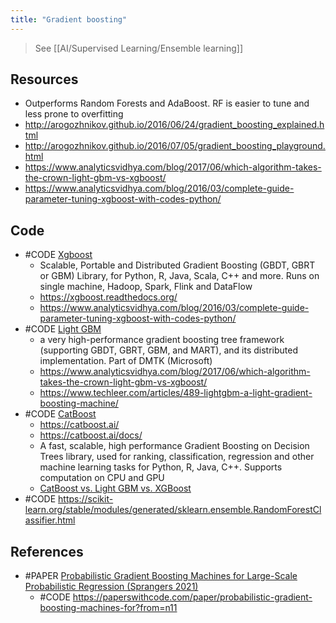 ```yaml
---
title: "Gradient boosting"
---
```


> See  [[AI/Supervised Learning/Ensemble learning]]

## Resources
- Outperforms Random Forests and AdaBoost. RF is easier to tune and less prone to overfitting
- http://arogozhnikov.github.io/2016/06/24/gradient_boosting_explained.html
- http://arogozhnikov.github.io/2016/07/05/gradient_boosting_playground.html
- https://www.analyticsvidhya.com/blog/2017/06/which-algorithm-takes-the-crown-light-gbm-vs-xgboost/
- https://www.analyticsvidhya.com/blog/2016/03/complete-guide-parameter-tuning-xgboost-with-codes-python/

## Code
- #CODE [Xgboost](https://github.com/dmlc/xgboost)
	- Scalable, Portable and Distributed Gradient Boosting (GBDT, GBRT or GBM) Library, for Python, R, Java, Scala, C++ and more. Runs on single machine, Hadoop, Spark, Flink and DataFlow
	- https://xgboost.readthedocs.org/
	- https://www.analyticsvidhya.com/blog/2016/03/complete-guide-parameter-tuning-xgboost-with-codes-python/
- #CODE [Light GBM](https://github.com/microsoft/LightGBM)
	- a very high-performance gradient boosting tree framework (supporting GBDT, GBRT, GBM, and MART), and its distributed implementation. Part of DMTK (Microsoft)
	- https://www.analyticsvidhya.com/blog/2017/06/which-algorithm-takes-the-crown-light-gbm-vs-xgboost/
	- https://www.techleer.com/articles/489-lightgbm-a-light-gradient-boosting-machine/
- #CODE [CatBoost](https://github.com/catboost/catboost/)
	- https://catboost.ai/
	- https://catboost.ai/docs/
	- A fast, scalable, high performance Gradient Boosting on Decision Trees library, used for ranking, classification, regression and other machine learning tasks for Python, R, Java, C++. Supports computation on CPU and GPU
	- [CatBoost vs. Light GBM vs. XGBoost](https://towardsdatascience.com/catboost-vs-light-gbm-vs-xgboost-5f93620723db)
- #CODE https://scikit-learn.org/stable/modules/generated/sklearn.ensemble.RandomForestClassifier.html


## References
- #PAPER [Probabilistic Gradient Boosting Machines for Large-Scale Probabilistic Regression (Sprangers 2021)](https://arxiv.org/abs/2106.01682v2)
	- #CODE https://paperswithcode.com/paper/probabilistic-gradient-boosting-machines-for?from=n11